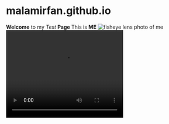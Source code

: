 # malamirfan.github.io
<div>
  <p>
    <hd1> <strong>Welcome</strong> to my <em>Test</em> <strong>Page</strong>
      <hd2> This is <strong>ME</strong>
        <img src="file:///Users/irfanmalam/Pictures/Photos%20Library.photoslibrary/private/com.apple.Photos/ExternalEditSessions/32744E4F-FC8F-4FEA-9D4C-7022F039D5AB/Photo%20on%209-9-22%20at%208.58%20AM.jpeg" alt="fisheye lens photo of me" />
        <video src="Video on 8-23-22 at 2.48 PM.mov" width="320" height="240" controls>
          Video not supported
        </video>
      </p>
    </div>
    
